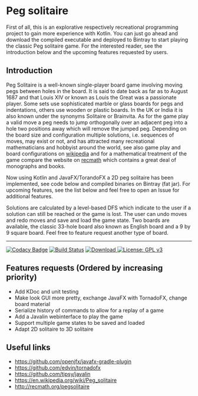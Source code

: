 # Peg solitaire

First of all, this is an explorative respectively recreational programming project to gain more experience with Kotlin. You can just go ahead and download the compiled executable and deployed to Bintray to start playing the classic Peg solitaire game. For the interested reader, see the introduction below and the upcoming features requested by users.

## Introduction
Peg Solitaire is a well-known single-player board game involving moving pegs between holes in the board. It is said to date back as far as to August 1687 and that Louis XIV or known as Louis the Great was a passionate player. Some sets use sophisticated marble or glass boards for pegs and indentations, others use wooden or plastic boards. In the UK or India it is also known under the synonyms Solitaire or Brainvita. As for the game play a valid move a peg needs to jump orthogonally over an adjacent peg into a hole two positions away which will remove the jumped peg. Depending on the board size and configuration multiple solutions, i.e. sequences of moves, may exist or not, and has attracted many recreational mathematicians and hobbyist around the world, see also game play and board configurations on [wikipedia](https://en.wikipedia.org/wiki/Peg_solitaire) and for a mathematical treatment of the game compare the website on [recmath](http://recmath.org/pegsolitaire) which contains a great deal of monographs and books.

Now using Kotlin and JavaFX/TorandoFX a 2D peg solitaire has been implemented, see code below and compiled binaries on Bintray (fat jar). For upcoming features, see the list below and feel free to open an Issue for additional features. 

Solutions are calculated by a level-based DFS which indicate to the user if a solution can still be reached or the game is lost. The user can undo moves and redo moves and save and load the game state. Two boards are available, the classic 33-hole board also known as English board and a 9 by 9 square board. Feel free to feature request another type of board.

---

[![Codacy Badge](https://api.codacy.com/project/badge/Grade/c1895090a5fe4f009f7835d0f7d5e1ca)](https://app.codacy.com/manual/stephan_5/Solitaire?utm_source=github.com&utm_medium=referral&utm_content=stephanmg/Solitaire&utm_campaign=Badge_Grade_Settings)
[![Build Status](https://travis-ci.org/stephanmg/Solitaire.svg?branch=master)](https://travis-ci.org/stephanmg/Solitaire)
[![Download](https://api.bintray.com/packages/stephanmg/Solitaire/0.0.1-nightly/images/download.svg) ](https://bintray.com/stephanmg/Solitaire/0.0.1-nightly/_latestVersion)
[![License: GPL v3](https://img.shields.io/badge/License-GPLv3-magenta.svg)](https://www.gnu.org/licenses/gpl-3.0)

## Features requests (Ordered by increasing priority)
- Add KDoc and unit testing
- Make look GUI more pretty, exchange JavaFX with TornadoFX, change board material
- Serialize history of commands to allow for a replay of a game
- Add a Javalin webinterface to play the game
- Support multiple game states to be saved and loaded
- Adapt 2D solitaire to 3D solitaire

## Useful links
- https://github.com/openjfx/javafx-gradle-plugin
- https://github.com/edvin/tornadofx
- https://github.com/tipsy/javalin
- https://en.wikipedia.org/wiki/Peg_solitaire
- http://recmath.org/pegsolitaire
